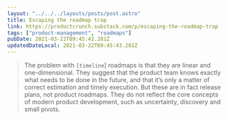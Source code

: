 ```yaml
---
layout: "../../../layouts/posts/post.astro"
title: Escaping the roadmap trap
link: https://productcrunch.substack.com/p/escaping-the-roadmap-trap
tags: ["product-management", "roadmaps"]
pubDate: 2021-03-22T09:45:43.281Z
updatedDateLocal: 2021-03-22T09:45:43.281Z
---
```


> The problem with `[timeline`] roadmaps is that they are linear and one-dimensional. They suggest that the product team knows exactly what needs to be done in the future, and that it’s only a matter of correct estimation and timely execution. But these are in fact release plans, not product roadmaps. They do not reflect the core concepts of modern product development, such as uncertainty, discovery and small pivots.
